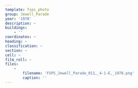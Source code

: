 ```yaml
---
template: fsps_photo
group: Jewell_Parade
year: '1978'
description: ~
buildings:
    - ''
coordinates: ~
heading: ~
classification: ~
section: ~
cell: ~
film_roll: ~
files:
    -
        filename: 'FSPS_Jewell_Parade_011,_4-1-E,_1978.png'
        caption: ''
---
```

